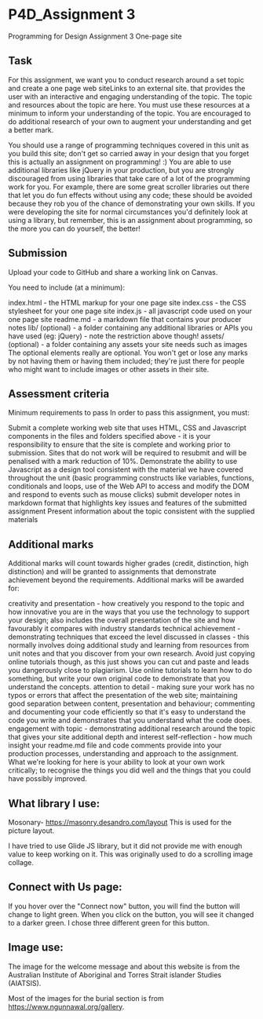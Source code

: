 # P4D_Assignment 3
 Programming for Design Assignment 3 One-page site
## Task 
For this assignment, we want you to conduct research around a set topic and create a one page web siteLinks to an external site. that provides the user with an interactive and engaging understanding of the topic.  The topic and resources about the topic are here.  You must use these resources at a minimum to inform your understanding of the topic.  You are encouraged to do additional research of your own to augment your understanding and get a better mark.

You should use a range of programming techniques covered in this unit as you build this site; don't get so carried away in your design that you forget this is actually an assignment on programming! :)  You are able to use additional libraries like jQuery in your production, but you are strongly discouraged from using libraries that take care of a lot of the programming work for you.  For example, there are some great scroller libraries out there that let you do fun effects without using any code; these should be avoided because they rob you of the chance of demonstrating your own skills.  If you were developing the site for normal circumstances you'd definitely look at using a library, but remember, this is an assignment about programming, so the more you can do yourself, the better!

## Submission
Upload your code to GitHub and share a working link on Canvas. 

You need to include (at a minimum):

index.html - the HTML markup for your one page site
index.css - the CSS stylesheet for your one page site
index.js - all javascript code used on your one page site
readme.md - a markdown file that contains your producer notes
lib/  (optional) - a folder containing any additional libraries or APIs you have used (eg: jQuery) - note the restriction above though!
assets/ (optional) - a folder containing any assets your site needs such as images
The optional elements really are optional.  You won't get or lose any marks by not having them or having them included; they're just there for people who might want to include images or other assets in their site.

## Assessment criteria
Minimum requirements to pass
In order to pass this assignment, you must:

Submit a complete working web site that uses HTML, CSS and Javascript components in the files and folders specified above - it is your responsibility to ensure that the site is complete and working prior to submission.  Sites that do not work will be required to resubmit and will be penalised with a mark reduction of 10%.
Demonstrate the ability to use Javascript as a design tool consistent with the material we have covered throughout the unit (basic programming constructs like variables, functions, conditionals and loops, use of the Web API to access and modify the DOM and respond to events such as mouse clicks)
submit developer notes in markdown format that highlights key issues and features of the submitted assignment
Present information about the topic consistent with the supplied materials

## Additional marks
Additional marks will count towards higher grades (credit, distinction, high distinction) and will be granted to assignments that demonstrate achievement beyond the requirements. Additional marks will be awarded for:

creativity and presentation - how creatively you respond to the topic and how innovative you are in the ways that you use the technology to support your design; also includes the overall presentation of the site and how favourably it compares with industry standards
technical achievement - demonstrating techniques that exceed the level discussed in classes - this normally involves doing additional study and learning from resources from unit notes and that you discover from your own research.  Avoid just copying online tutorials though, as this just shows you can cut and paste and leads you dangerously close to plagiarism.  Use online tutorials to learn how to do something, but write your own original code to demonstrate that you understand the concepts.
attention to detail - making sure your work has no typos or errors that affect the presentation of the web site; maintaining good separation between content, presentation and behaviour; commenting and documenting your code efficiently so that it's easy to understand the code you write and demonstrates that you understand what the code does.
engagement with topic - demonstrating additional research around the topic that gives your site additional depth and interest
self-reflection - how much insight your readme.md file and code comments provide into your production processes, understanding and approach to the assignment.  What we're looking for here is your ability to look at your own work critically; to recognise the things you did well and the things that you could have possibly improved.

## What library I use:
Mosonary- https://masonry.desandro.com/layout
This is used for the picture layout. 

I have tried to use Glide JS library, but it did not provide me with enough value to keep working on it. This was originally used to do a scrolling image collage. 

## Connect with Us page:
If you hover over the "Connect now" button, you will find the button will change to light green. When you click on the button, you will see it changed to a darker green. I chose three different green for this button. 


## Image use:
The image for the welcome message and about this website is from the Australian Institute of Aboriginal and Torres Strait islander Studies (AIATSIS). 

Most of the images for the burial section is from https://www.ngunnawal.org/gallery. 
